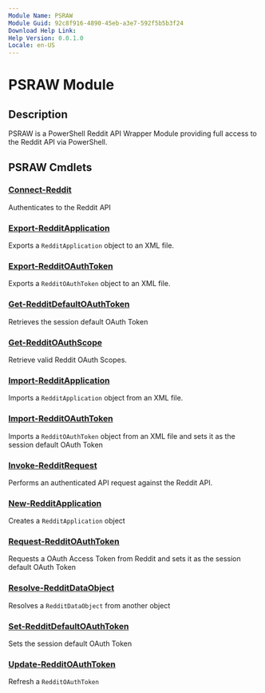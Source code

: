 ```yaml
---
Module Name: PSRAW
Module Guid: 92c8f916-4890-45eb-a3e7-592f5b5b3f24
Download Help Link: 
Help Version: 0.0.1.0
Locale: en-US
---
```


# PSRAW Module
## Description
PSRAW is a PowerShell Reddit API Wrapper Module providing full access to the Reddit API via PowerShell.

## PSRAW Cmdlets
### [Connect-Reddit](Connect-Reddit.md)
Authenticates to the Reddit API

### [Export-RedditApplication](Export-RedditApplication.md)
Exports a `RedditApplication` object to an XML file.

### [Export-RedditOAuthToken](Export-RedditOAuthToken.md)
Exports a `RedditOAuthToken` object to an XML file.

### [Get-RedditDefaultOAuthToken](Get-RedditDefaultOAuthToken.md)
Retrieves the session default OAuth Token

### [Get-RedditOAuthScope](Get-RedditOAuthScope.md)
Retrieve valid Reddit OAuth Scopes.

### [Import-RedditApplication](Import-RedditApplication.md)
Imports a `RedditApplication` object from an XML file.

### [Import-RedditOAuthToken](Import-RedditOAuthToken.md)
Imports a `RedditOAuthToken` object from an XML file and sets it as the session default OAuth Token

### [Invoke-RedditRequest](Invoke-RedditRequest.md)
Performs an authenticated API request against the Reddit API.

### [New-RedditApplication](New-RedditApplication.md)
Creates a `RedditApplication` object

### [Request-RedditOAuthToken](Request-RedditOAuthToken.md)
Requests a OAuth Access Token from Reddit and sets it as the session default OAuth Token

### [Resolve-RedditDataObject](Resolve-RedditDataObject.md)
Resolves a `RedditDataObject` from another object

### [Set-RedditDefaultOAuthToken](Set-RedditDefaultOAuthToken.md)
Sets the session default OAuth Token

### [Update-RedditOAuthToken](Update-RedditOAuthToken.md)
Refresh a `RedditOAuthToken`

